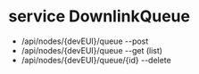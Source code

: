 # service DownlinkQueue
- /api/nodes/{devEUI}/queue  --post
- /api/nodes/{devEUI}/queue  --get  (list)
- /api/nodes/{devEUI}/queue/{id}  --delete
